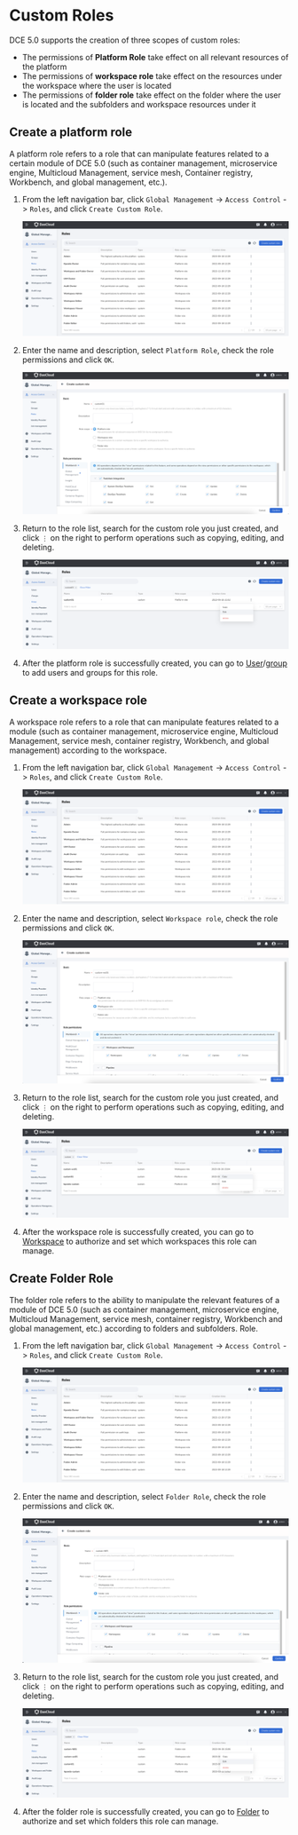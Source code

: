 # Custom Roles

DCE 5.0 supports the creation of three scopes of custom roles:

- The permissions of **Platform Role** take effect on all relevant resources of the platform
- The permissions of **workspace role** take effect on the resources under the workspace where the user is located
- The permissions of **folder role** take effect on the folder where the user is located and the subfolders and workspace resources under it

## Create a platform role

A platform role refers to a role that can manipulate features related to a certain module of DCE 5.0 (such as container management, microservice engine, Multicloud Management, service mesh, Container registry, Workbench, and global management, etc.).

1. From the left navigation bar, click `Global Management` -> `Access Control` -> `Roles`, and click `Create Custom Role`.

    ![button](../../images/custom01.png)

1. Enter the name and description, select `Platform Role`, check the role permissions and click `OK`.

    ![fill](../../images/custom02.png)

1. Return to the role list, search for the custom role you just created, and click `⋮` on the right to perform operations such as copying, editing, and deleting.

    ![other](../../images/custom03.png)

1. After the platform role is successfully created, you can go to [User](user.md)/[group](group.md) to add users and groups for this role.

## Create a workspace role

A workspace role refers to a role that can manipulate features related to a module (such as container management, microservice engine, Multicloud Management, service mesh, container registry, Workbench, and global management) according to the workspace.

1. From the left navigation bar, click `Global Management` -> `Access Control` -> `Roles`, and click `Create Custom Role`.

    ![button](../../images/custom01.png)

1. Enter the name and description, select `Workspace role`, check the role permissions and click `OK`.

    ![workspace](../../images/custom04.png)

1. Return to the role list, search for the custom role you just created, and click `⋮` on the right to perform operations such as copying, editing, and deleting.

    ![other](../../images/custom05.png)

1. After the workspace role is successfully created, you can go to [Workspace](../workspace/workspace.md) to authorize and set which workspaces this role can manage.

## Create Folder Role

The folder role refers to the ability to manipulate the relevant features of a module of DCE 5.0 (such as container management, microservice engine, Multicloud Management, service mesh, container registry, Workbench and global management, etc.) according to folders and subfolders. Role.

1. From the left navigation bar, click `Global Management` -> `Access Control` -> `Roles`, and click `Create Custom Role`.

    ![button](../../images/custom01.png)

1. Enter the name and description, select `Folder Role`, check the role permissions and click `OK`.

    ![folder](../../images/custom06.png)

1. Return to the role list, search for the custom role you just created, and click `⋮` on the right to perform operations such as copying, editing, and deleting.

    ![other](../../images/custom07.png)

1. After the folder role is successfully created, you can go to [Folder](../workspace/folders.md) to authorize and set which folders this role can manage.
